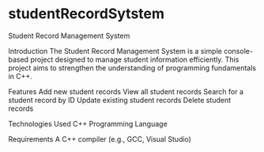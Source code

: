 # studentRecordSytstem
Student Record Management System

Introduction
The Student Record Management System is a simple console-based project designed to manage student information efficiently. This project aims to strengthen the understanding of programming fundamentals in C++.

Features
 Add new student records
 View all student records
 Search for a student record by ID
 Update existing student records
 Delete student records

Technologies Used
C++ Programming Language

Requirements
A C++ compiler (e.g., GCC, Visual Studio)
